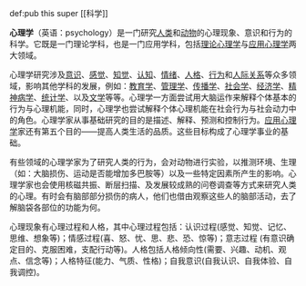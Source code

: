def:pub this super [[科学]]


**心理学**（英语：psychology）是一门研究[人类](https://zh.wikipedia.org/wiki/%E4%BA%BA%E7%B1%BB "人类")和[动物](https://zh.wikipedia.org/wiki/%E5%8A%A8%E7%89%A9 "动物")的心理现象、意识和行为的科学。它既是一门理论学科，也是一门应用学科，包括[理论心理学](https://zh.wikipedia.org/wiki/%E7%90%86%E8%AE%BA%E5%BF%83%E7%90%86%E5%AD%A6 "理论心理学")与[应用心理学](https://zh.wikipedia.org/wiki/%E5%BA%94%E7%94%A8%E5%BF%83%E7%90%86%E5%AD%A6 "应用心理学")两大领域。

心理学研究涉及[意识](https://zh.wikipedia.org/wiki/%E6%84%8F%E8%AF%86 "意识")、[感觉](https://zh.wikipedia.org/wiki/%E6%84%9F%E8%A6%BA "感觉")、[知觉](https://zh.wikipedia.org/wiki/%E7%9F%A5%E8%A6%BA "知觉")、[认知](https://zh.wikipedia.org/wiki/%E8%AA%8D%E7%9F%A5 "认知")、[情绪](https://zh.wikipedia.org/wiki/%E6%83%85%E7%BB%AA "情绪")、[人格](https://zh.wikipedia.org/wiki/%E4%BA%BA%E6%A0%BC "人格")、[行为](https://zh.wikipedia.org/wiki/%E8%A1%8C%E7%82%BA "行为")和[人际关系](https://zh.wikipedia.org/wiki/%E4%BA%BA%E9%9A%9B%E9%97%9C%E4%BF%82 "人际关系")等众多领域，影响其他学科的发展，例如：[教育学](https://zh.wikipedia.org/wiki/%E6%95%99%E8%82%B2%E5%AD%A6 "教育学")、[管理学](https://zh.wikipedia.org/wiki/%E7%AE%A1%E7%90%86%E5%AD%A6 "管理学")、[传播学](https://zh.wikipedia.org/wiki/%E4%BC%A0%E6%92%AD%E5%AD%A6 "传播学")、[社会学](https://zh.wikipedia.org/wiki/%E7%A4%BE%E4%BC%9A%E5%AD%A6 "社会学")、[经济学](https://zh.wikipedia.org/wiki/%E7%BB%8F%E6%B5%8E%E5%AD%A6 "经济学")、[精神病学](https://zh.wikipedia.org/wiki/%E7%B2%BE%E7%A5%9E%E7%97%85%E5%AD%A6 "精神病学")、[统计学](https://zh.wikipedia.org/wiki/%E7%BB%9F%E8%AE%A1%E5%AD%A6 "统计学")、以及[文学](https://zh.wikipedia.org/wiki/%E6%96%87%E5%AD%B8 "文学")等等。心理学一方面尝试用大脑运作来解释个体基本的行为与心理机能，同时，心理学也尝试解释个体心理机能在社会行为与社会动力中的角色。心理学家从事基础研究的目的是描述、解释、预测和控制行为。[应用心理学](https://zh.wikipedia.org/wiki/%E5%BA%94%E7%94%A8%E5%BF%83%E7%90%86%E5%AD%A6 "应用心理学")家还有第五个目的——提高人类生活的品质。这些目标构成了心理学事业的基础。

有些领域的心理学家为了研究人类的行为，会对动物进行实验，以推测环境、生理（如：大脑损伤、运动是否能增加多巴胺等）以及一些特定因素所产生的影响。心理学家也会使用核磁共振、断层扫描、及发展较成熟的问卷调查等方式来研究人类的心理。有时会有脑部部分损伤的病人，他们也借由观察这些人的脑部活动，去了解脑袋各部位的功能为何。


心理现象有心理过程和人格，其中心理过程包括：认识过程(感觉、知觉、记忆、思维、想象等)；情感过程(喜、怒、忧、思、悲、恐、惊等)；意志过程 (有意识确定目的、克服困难，支配行动等)。人格包括人格倾向性(需要、兴趣、动机、观点、信念等)；人格特征(能力、气质、性格)；自我意识(自我认识、自我体验、自我调控)。